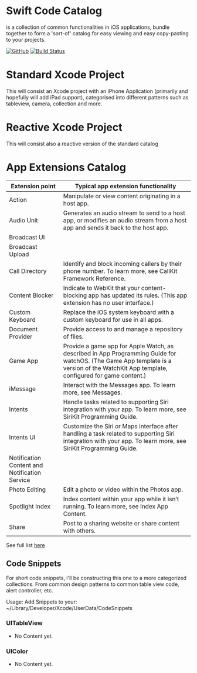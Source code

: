 # Swift Code Catalog

is a collection of common functionalities in iOS applications, bundle together to form a 'sort-of' catalog for easy viewing and easy copy-pasting to your projects. 

[![GitHub](https://img.shields.io/github/license/mashape/apistatus.svg?style=flat-square)](https://opensource.org/licenses/MIT)
[![Build Status](https://travis-ci.com/bluezald/swift-code-catalog.svg?branch=master)](https://travis-ci.com/bluezald/swift-code-catalog)


# Standard Xcode Project

This will consist an Xcode project with an iPhone Application (primarily and hopefully will add iPad support), categorised into different patterns such as tableview, camera, collection and more.

# Reactive Xcode Project

This will consist also a reactive version of the standard catalog

# App Extensions Catalog

| Extension point                               | Typical app extension functionality                                                                                                                                                                                                                                                                       |
|-----------------------------------------------|-----------------------------------------------------------------------------------------------------------------------------------------------------------------------------------------------------------------------------------------------------------------------------------------------------------|
| Action                                        | Manipulate or view content originating in a host app.                                                                                                                                                                                                                                                     |
| Audio Unit                                    | Generates an audio stream to send to a host app, or modifies an audio stream from a host app and sends it back to the host app.                                                                                                                                                                           |
| Broadcast UI                                  |                                                                                                                                                                                                                                                                                                           |
| Broadcast Upload                              |                                                                                                                                                                                                                                                                                                           |
| Call Directory                                | Identify and block incoming callers by their phone number. To learn more, see CallKit Framework Reference.                                                                                                                                                                                                |
| Content Blocker                               | Indicate to WebKit that your content-blocking app has updated its rules. (This app extension has no user interface.)                                                                                                                                                                                      |
| Custom Keyboard                               | Replace the iOS system keyboard with a custom keyboard for use in all apps.                                                                                                                                                                                                                               |
| Document Provider                             | Provide access to and manage a repository of files.                                                                                                                                                                                                                                                       |
| Game App                                      | Provide a game app for Apple Watch, as described in App Programming Guide for watchOS. (The Game App template is a version of the WatchKit App template, configured for game content.)                                                                                                                    |
| iMessage                                      | Interact with the Messages app. To learn more, see Messages.                                                                                                                                                                                                                                              |
| Intents                                       | Handle tasks related to supporting Siri integration with your app. To learn more, see SiriKit Programming Guide.                                                                                                                                                                                          |
| Intents UI                                    | Customize the Siri or Maps interface after handling a task related to supporting Siri integration with your app. To learn more, see SiriKit Programming Guide.                                                                                                                                            |
| Notification Content and Notification Service |                                                                                                                                                                                                                                                                                                           |
| Photo Editing                                 | Edit a photo or video within the Photos app.                                                                                                                                                                                                                                                              |
| Spotlight Index                               | Index content within your app while it isn’t running. To learn more, see Index App Content.                                                                                                                                                                                                               |
| Share                                         | Post to a sharing website or share content with others.    

See full list [here](https://developer.apple.com/library/archive/documentation/General/Conceptual/ExtensibilityPG/)

## Code Snippets

For short code snippets, i'll be constructing this one to a more categorized collections. From common design patterns to common table view code, alert controller, etc.

Usage:
Add Snippets to your: ~/Library/Developer/Xcode/UserData/CodeSnippets

### UITableView
- No Content yet.
### UIColor
- No Content yet.

